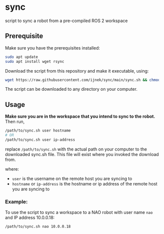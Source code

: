 # sync
script to sync a robot from a pre-compiled ROS 2 workspace

## Prerequisite
Make sure you have the prerequisites installed:

```sh
sudo apt update
sudo apt install wget rsync
```

Download the script from this repository and make it executable, using:

```sh
wget https://raw.githubusercontent.com/ijnek/sync/main/sync.sh && chmod +x sync.sh
```

The script can be downloaded to any directory on your computer.

## Usage

**Make sure you are in the workspace that you intend to sync to the robot.** Then run,

```sh
/path/to/sync.sh user hostname
# OR
/path/to/sync.sh user ip-address
```

replace ``/path/to/sync.sh`` with the actual path on your computer to the downloaded sync.sh file. This file will exist where you invoked the download from.

where:
* ``user`` is the username on the remote host you are syncing to
* ``hostname`` or ``ip-address`` is the hostname or ip address of the remote host you are syncing to

### Example:

To use the script to sync a workspace to a NAO robot with user name ``nao`` and IP address 10.0.0.18:
```sh
/path/to/sync.sh nao 10.0.0.18
```

